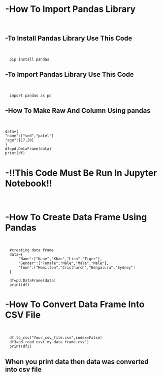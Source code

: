 <h1>-How To Import Pandas Library</h1><br>
<h2>-To Install Pandas Library Use This Code </h2><br>

      pip install pandas
<h2>-To Import Pandas Library Use This Code </h2><br>

      import pandas as pd

<h2>-How To Make Raw And Column Using pandas</h2><br>

    data={
    "name":["ved","patel"]
    "age":[17,20]
    }
    df=pd.DataFrame(data)
    print(df)

<h1>-!!This Code Must Be Run In Jupyter Notebook!!</h1><br>
<h1>-How To Create Data Frame Using Pandas<br></h1><br>

      #creating data frame
      data={
          "Name":["Kane","Khan","Lion","Tiger"],
          "Gender":["Female","Male","Male","Male"],
          "Town":["Hemilton","Cricthurch","Bengaluru","Sydney"]
      }

      df=pd.DataFrame(data)
      print(df)
<h1>-How To Convert Data Frame Into CSV File<br></h1><br>

      df.to_csv("Your_csv_file.csv",index=False)
      df3=pd.read_csv('my_data_frame.csv')
      print(df3)
<h2>When you print data then data was converted into csv file</h2><br>
  
